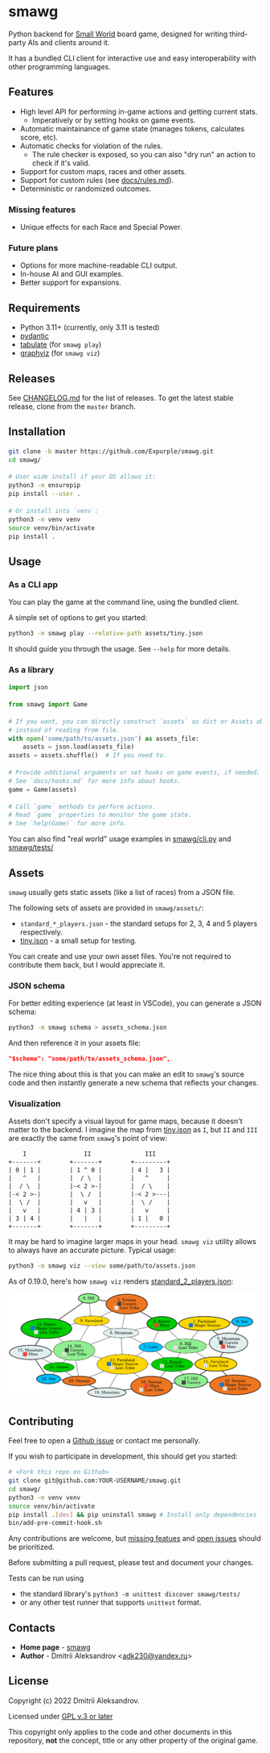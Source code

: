 # smawg

Python backend for
[Small World](https://en.m.wikipedia.org/wiki/Small_World_(board_game))
board game,
designed for writing third-party AIs and clients around it.

It has a bundled CLI client for interactive use
and easy interoperability with other programming languages.

## Features

* High level API for performing in-game actions and getting current stats.
    * Imperatively or by setting hooks on game events.
* Automatic maintainance of game state (manages tokens, calculates score, etc).
* Automatic checks for violation of the rules.
    * The rule checker is exposed, so you can also "dry run" an action to check
    if it's valid.
* Support for custom maps, races and other assets.
* Support for custom rules (see [docs/rules.md](docs/rules.md)).
* Deterministic or randomized outcomes.

### Missing features

* Unique effects for each Race and Special Power.

### Future plans

* Options for more machine-readable CLI output.
* In-house AI and GUI examples.
* Better support for expansions.

## Requirements

* Python 3.11+ (currently, only 3.11 is tested)
* [pydantic](https://github.com/pydantic/pydantic)
* [tabulate](https://github.com/astanin/python-tabulate) (for `smawg play`)
* [graphviz](https://github.com/xflr6/graphviz) (for `smawg viz`)

## Releases

See [CHANGELOG.md](./CHANGELOG.md) for the list of releases.
To get the latest stable release, clone from the `master` branch.

## Installation

```sh
git clone -b master https://github.com/Expurple/smawg.git
cd smawg/

# User wide install if your OS allows it:
python3 -m ensurepip
pip install --user .

# Or install into `venv`:
python3 -m venv venv
source venv/bin/activate
pip install .
```

## Usage

### As a CLI app

You can play the game at the command line, using the bundled client.

A simple set of options to get you started:

```bash
python3 -m smawg play --relative-path assets/tiny.json
```

It should guide you through the usage. See `--help` for more details.

### As a library

```python
import json

from smawg import Game

# If you want, you can directly construct `assets` as dict or Assets object
# instead of reading from file.
with open('some/path/to/assets.json') as assets_file:
    assets = json.load(assets_file)
assets = assets.shuffle()  # If you need to.

# Provide additional arguments or set hooks on game events, if needed.
# See `docs/hooks.md` for more info about hooks.
game = Game(assets)

# Call `game` methods to perform actions.
# Read `game` properties to monitor the game state.
# See `help(Game)` for more info.
```

You can also find "real world" usage examples in
[smawg/cli.py](./smawg/cli.py) and [smawg/tests/](./smawg/tests/)

## Assets

`smawg` usually gets static assets (like a list of races) from a JSON file.

The following sets of assets are provided in `smawg/assets/`:

* `standard_*_players.json` -
    the standard setups for 2, 3, 4 and 5 players respectively.
* [tiny.json](smawg/assets/tiny.json) -
    a small setup for testing.

You can create and use your own asset files.
You're not required to contribute them back, but I would appreciate it.

### JSON schema

For better editing experience (at least in VSCode),
you can generate a JSON schema:

```sh
python3 -m smawg schema > assets_schema.json
```

And then reference it in your assets file:

```json
"$schema": "some/path/to/assets_schema.json",
```

The nice thing about this is that you can make an edit to `smawg`'s source code
and then instantly generate a new schema that reflects your changes.

### Visualization

Assets don't specify a visual layout for game maps, because it doesn't matter
to the backend. I imagine the map from [tiny.json](./smawg/assets/tiny.json) as
`I`, but `II` and `III` are exactly the same from `smawg`'s point of view:

```text
    I                II               III
+-------+        +-------+        +---------+
| 0 | 1 |        | 1 ^ 0 |        | 4 |   3 |
|   ^   |        |  / \  |        |   ^     |
|  / \  |        |-< 2 >-|        |  / \    |
|-< 2 >-|        |  \ /  |        |-< 2 >---|
|  \ /  |        |   v   |        |  \ /    |
|   v   |        | 4 | 3 |        |   v     |
| 3 | 4 |        |   |   |        | 1 |   0 |
+-------+        +-------+        +---------+
```

It may be hard to imagine larger maps in your head.
`smawg viz` utility allows to always have an accurate picture.
Typical usage:

```bash
python3 -m smawg viz --view some/path/to/assets.json
```

As of 0.19.0, here's how `smawg viz` renders
[standard_2_players.json](./smawg/assets/standard_2_players.json):

![rendered map](./docs/files/standard_2_players.png)

## Contributing

Feel free to open a
[Github issue](https://github.com/Expurple/smawg/issues/new/choose)
or contact me personally.

If you wish to participate in development, this should get you started:

```sh
# <Fork this repo on Github>
git clone git@github.com:YOUR-USERNAME/smawg.git
cd smawg/
python3 -m venv venv
source venv/bin/activate
pip install .[dev] && pip uninstall smawg # Install only dependencies
bin/add-pre-commit-hook.sh
```

Any contributions are welcome, but [missing featues](#features) and
[open issues](https://github.com/Expurple/smawg/issues) should be prioritized.

Before submitting a pull request, please test and document your changes.

Tests can be run using

* the standard library's `python3 -m unittest discover smawg/tests/`
* or any other test runner that supports `unittest` format.

## Contacts

* **Home page** - [smawg](https://github.com/expurple/smawg)
* **Author** - Dmitrii Aleksandrov <adk230@yandex.ru\>

## License

Copyright (c) 2022 Dmitrii Aleksandrov.

Licensed under [GPL v.3 or later](./LICENSE)

This copyright only applies to the code and other documents in this repository,
**not** the concept, title or any other property of the original game.
